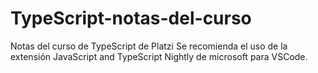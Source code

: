 # TypeScript-notas-del-curso
Notas del curso de TypeScript de Platzi
Se recomienda el uso de la extensión JavaScript and TypeScript Nightly de microsoft para VSCode.
